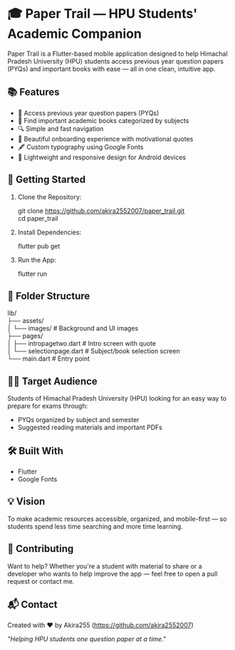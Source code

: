 # 🎓 Paper Trail — HPU Students' Academic Companion

Paper Trail is a Flutter-based mobile application designed to help Himachal Pradesh University (HPU) students access previous year question papers (PYQs) and important books with ease — all in one clean, intuitive app.

## 📚 Features

- 📝 Access previous year question papers (PYQs)  
- 📘 Find important academic books categorized by subjects  
- 🔍 Simple and fast navigation  
- 🎨 Beautiful onboarding experience with motivational quotes  
- 🖋️ Custom typography using Google Fonts  
- 📱 Lightweight and responsive design for Android devices

## 🚀 Getting Started

1. Clone the Repository:

   git clone https://github.com/akira2552007/paper_trail.git  
   cd paper_trail

2. Install Dependencies:

   flutter pub get

3. Run the App:

   flutter run

## 📁 Folder Structure

lib/  
├── assets/  
│   └── images/                # Background and UI images  
├── pages/  
│   ├── intropagetwo.dart      # Intro screen with quote  
│   └── selectionpage.dart     # Subject/book selection screen  
└── main.dart                  # Entry point

## 👨‍🎓 Target Audience

Students of Himachal Pradesh University (HPU) looking for an easy way to prepare for exams through:

- PYQs organized by subject and semester  
- Suggested reading materials and important PDFs

## 🛠️ Built With

- Flutter  
- Google Fonts

## 💡 Vision

To make academic resources accessible, organized, and mobile-first — so students spend less time searching and more time learning.

## 🤝 Contributing

Want to help? Whether you're a student with material to share or a developer who wants to help improve the app — feel free to open a pull request or contact me.

## 📬 Contact

Created with ❤️ by Akira255 (https://github.com/akira2552007)

_"Helping HPU students one question paper at a time."_
